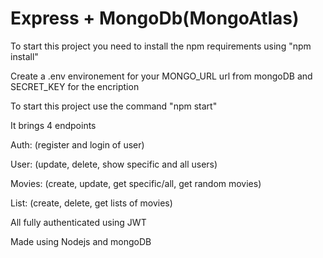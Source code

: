 # Express + MongoDb(MongoAtlas)

To start this project you need to install the npm requirements using "npm install"

Create a .env environement for your MONGO_URL url from mongoDB and SECRET_KEY for the encription

To start this project use the command "npm start"

It brings 4 endpoints 

Auth: (register and login of user)

User: (update, delete, show specific and all users)

Movies: (create, update, get specific/all, get random movies)

List: (create, delete, get lists of movies)

All fully authenticated using JWT

Made using Nodejs and mongoDB
